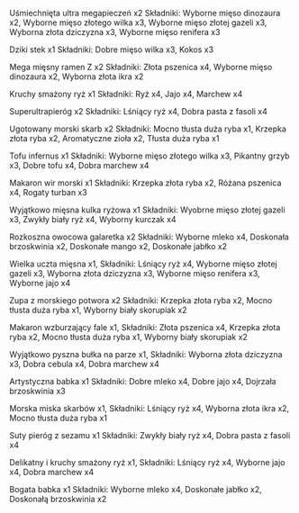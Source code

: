 Uśmiechnięta ultra megapieczeń x2
Składniki: Wyborne mięso dinozaura x2, Wyborne mięso złotego wilka x3, Wyborne mięso złotej gazeli x3, Wyborna złota dziczyzna x3, Wyborne mięso renifera x3

Dziki stek x1
Składniki: Dobre mięso wilka x3, Kokos x3

Mega mięsny ramen Z x2
Składniki: Złota pszenica x4, Wyborne mięso dinozaura x2, Wyborna złota ikra x2

Kruchy smażony ryż x1
Składniki: Ryż x4, Jajo x4, Marchew x4

Superultrapieróg x2
Składniki: Lśniący ryż x4, Dobra pasta z fasoli x4

Ugotowany morski skarb x2
Składniki: Mocno tłusta duża ryba x1, Krzepka złota ryba x2, Aromatyczne zioła x2, Tłusta duża ryba x1

Tofu infernus x1
Składniki: Wyborne mięso złotego wilka x3, Pikantny grzyb x3, Dobre tofu x4, Dobra marchew x4

Makaron wir morski x1
Składniki: Krzepka złota ryba x2, Różana pszenica x4, Rogaty turban x3

Wyjątkowo mięsna kulka ryżowa x1
Składniki: Wyobrne mięso złotej gazeli x3, Zwykły biały ryż x4, Wyborny kurczak x4

Rozkoszna owocowa galaretka x2
Składniki: Wyborne mleko x4, Doskonała brzoskwinia x2, Doskonałe mango x2, Doskonałe jabłko x2

Wielka uczta mięsna x1,
Składniki: Lśniący ryż x4, Wyborne mięso złotej gazeli x3, Wyborna złota dziczyzna x3, Wyborne mięso renifera x3, Wyborne jajo x4

Zupa z morskiego potwora x2
Składniki: Krzepka złota ryba x2, Mocno tłusta duża ryba x1, Wyborny biały skorupiak x2

Makaron wzburzający fale x1, 
Składniki: Złota pszenica x4, Krzepka złota ryba x2, Mocno tłusta duża ryba x1, Wyborny biały skorupiak x2

Wyjątkowo pyszna bułka na parze x1, 
Składniki: Wyborna złota dziczyzna x3, Dobra cebula x4, Dobra marchew x4

Artystyczna babka x1
Składniki: Dobre mleko x4, Dobre jajo x4, Dojrzała brzoskwinia x3

Morska miska skarbów x1, 
Składniki: Lśniący ryż x4, Wyborna złota ikra x2, Mocno tłusta duża ryba x1

Suty pieróg z sezamu x1
Składniki: Zwykły biały ryż x4, Dobra pasta z fasoli x4

Delikatny i kruchy smażony ryż x1, 
Składniki: Lśniący ryż x4, Wyborne jajo x4, Dobra marchew x4

Bogata babka x1
Składniki: Wyborne mleko x4, Doskonałe jabłko x2, Doskonałą brzoskwinia x2